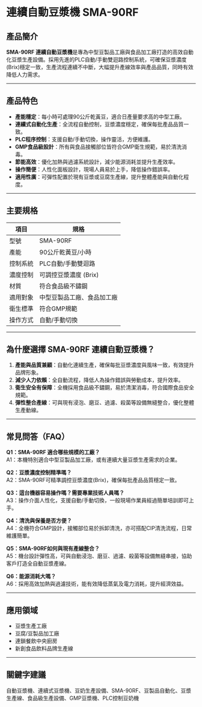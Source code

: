 # 連續自動豆漿機 SMA-90RF

## 產品簡介

**SMA-90RF 連續自動豆漿機**是專為中型豆製品工廠與食品加工廠打造的高效自動化豆漿生產設備。採用先進的PLC自動/手動雙迴路控制系統，可確保豆漿濃度(Brix)穩定一致，生產流程連續不中斷，大幅提升產線效率與產品品質，同時有效降低人力需求。

---

## 產品特色

- **產能穩定**：每小時可處理90公斤乾黃豆，適合日產量要求高的中型工廠。
- **連續式自動化生產**：全流程自動控制，豆漿濃度穩定，確保每批產品品質一致。
- **PLC程序控制**：支援自動/手動切換，操作靈活，方便維護。
- **GMP食品級設計**：所有與食品接觸部位皆符合GMP衛生規範，易於清洗消毒。
- **節能高效**：優化加熱與過濾系統設計，減少能源消耗並提升生產效率。
- **操作簡便**：人性化面板設計，現場人員易於上手，降低操作錯誤率。
- **適用性廣**：可彈性配置於現有豆漿或豆腐生產線，提升整體產能與自動化程度。

---

## 主要規格

| 項目         | 規格                         |
|--------------|------------------------------|
| 型號         | SMA-90RF                     |
| 產能         | 90公斤乾黃豆/小時            |
| 控制系統     | PLC自動/手動雙迴路           |
| 濃度控制     | 可調控豆漿濃度 (Brix)        |
| 材質         | 符合食品級不鏽鋼             |
| 適用對象     | 中型豆製品工廠、食品加工廠   |
| 衛生標準     | 符合GMP規範                  |
| 操作方式     | 自動/手動切換                |

---

## 為什麼選擇 SMA-90RF 連續自動豆漿機？

1. **產能與品質兼顧**：自動化連續生產，確保每批豆漿濃度與風味一致，有效提升品牌形象。
2. **減少人力依賴**：全自動流程，降低人為操作錯誤與勞動成本，提升效率。
3. **衛生安全有保障**：全機採用食品級不鏽鋼，易於清潔消毒，符合國際食品安全規範。
4. **彈性整合產線**：可與現有浸泡、磨豆、過濾、殺菌等設備無縫整合，優化整體生產動線。

---

## 常見問答（FAQ）

**Q1：SMA-90RF 適合哪些規模的工廠？**  
A1：本機特別適合中型豆製品加工廠，或有連續大量豆漿生產需求的企業。

**Q2：豆漿濃度控制精準嗎？**  
A2：SMA-90RF可精準調控豆漿濃度(Brix)，確保每批產品品質穩定一致。

**Q3：這台機器容易操作嗎？需要專業技術人員嗎？**  
A3：操作介面人性化，支援自動/手動切換，一般現場作業員經過簡單培訓即可上手。

**Q4：清洗與保養是否方便？**  
A4：全機符合GMP設計，接觸部位易於拆卸清洗，亦可搭配CIP清洗流程，日常維護簡單。

**Q5：SMA-90RF如何與現有產線整合？**  
A5：機台設計彈性高，可與自動浸泡、磨豆、過濾、殺菌等設備無縫串接，協助客戶打造全自動豆漿產線。

**Q6：能源消耗大嗎？**  
A6：採用高效加熱與過濾技術，能有效降低蒸氣及電力消耗，提升經濟效益。

---

## 應用領域

- 豆漿生產工廠
- 豆腐/豆製品加工廠
- 連鎖餐飲中央廚房
- 新創食品飲料品牌生產線

---

## 關鍵字建議

自動豆漿機、連續式豆漿機、豆奶生產設備、SMA-90RF、豆製品自動化、豆漿生產線、食品級生產設備、GMP豆漿機、PLC控制豆奶機